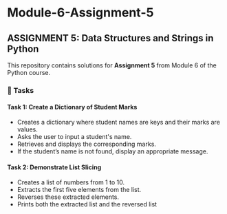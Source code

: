 # Module-6-Assignment-5

## ASSIGNMENT 5: Data Structures and Strings in Python

This repository contains solutions for **Assignment 5** from Module 6 of the Python course.

### 📌 Tasks

#### Task 1: Create a Dictionary of Student Marks
- Creates a dictionary where student names are keys and their marks are values.
- Asks the user to input a student's name.
- Retrieves and displays the corresponding marks.
- If the student’s name is not found, display an appropriate message.

#### Task 2: Demonstrate List Slicing 

- Creates a list of numbers from 1 to 10.
- Extracts the first five elements from the list.
- Reverses these extracted elements.
- Prints both the extracted list and the reversed list

